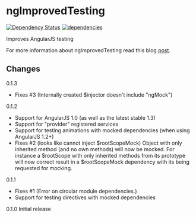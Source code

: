 ngImprovedTesting
===================

[![Dependency Status](https://david-dm.org/bower/bower.svg)](https://david-dm.org/bower/bower)
[![dependencies](https://david-dm.org//evangalen/ng-improved-testing.png)](https://david-dm.org//evangalen/ng-improved-testing)

Improves AngularJS testing

For more information about ngImprovedTesting read this blog [post](http://blog.jdriven.com/2014/07/ng-improved-testing-mock-testing-for-angularjs-made-easy/).

Changes
-------
0.1.3
 - Fixes #3 (Internally created $injector doesn't include "ngMock")

0.1.2
 - Support for AngularJS 1.0 (as well as the latest stable 1.3)
 - Support for "provider" registered services
 - Support for testing animations with mocked dependencies (when using AngularJS 1.2+)
 - Fixes #2 (looks like cannot inject $rootScopeMock)
   Object with only inherited method (and no own methods) will now be mocked.
   For instance a $rootScope with only inherited methods from its prototype will now correct result in a $rootScopeMock
   dependency with its being requested for mocking.

0.1.1
 - Fixes #1 (Error on circular module dependencies.)
 - Support for testing directives with mocked dependencies

0.1.0 Initial release
